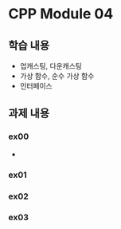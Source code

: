 # CPP Module 04

## 학습 내용
- 업캐스팅, 다운캐스팅
- 가상 함수, 순수 가상 함수
- 인터페이스

## 과제 내용

### ex00
- 

### ex01


### ex02


### ex03
